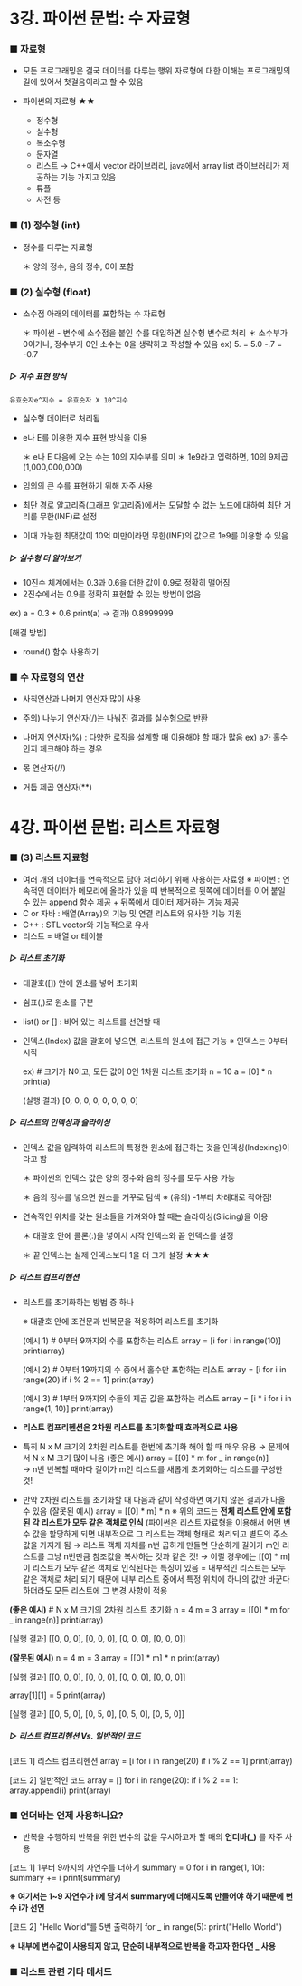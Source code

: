 # 3강. 파이썬 문법: 수 자료형

### ■ 자료형
- 모든 프로그래밍은 결국 데이터를 다루는 행위
  자료형에 대한 이해는 프로그래밍의 길에 있어서 첫걸음이라고 할 수 있음
  
- 파이썬의 자료형 ★★
  - 정수형
  - 실수형
  - 복소수형
  - 문자열
  - 리스트   → C++에서 vector 라이브러리, java에서 array list 라이브러리가 제공하는 기능 가지고 있음
  - 튜플
  - 사전 등
  
### ■ (1) 정수형 (int)
- 정수를 다루는 자료형

  ＊ 양의 정수, 음의 정수, 0이 포함
    
### ■ (2) 실수형 (float)
- 소수점 아래의 데이터를 포함하는 수 자료형

  ＊ 파이썬 - 변수에 소수점을 붙인 수를 대입하면 실수형 변수로 처리
  ＊ 소수부가 0이거나, 정수부가 0인 소수는 0을 생략하고 작성할 수 있음
     ex) 5. = 5.0
         -.7 = -0.7
         
##### ▷ 지수 표현 방식
    유효숫자e^지수 = 유효숫자 X 10^지수
    
- 실수형 데이터로 처리됨
- e나 E를 이용한 지수 표현 방식을 이용

  ＊ e나 E 다음에 오는 수는 10의 지수부를 의미
  ＊ 1e9라고 입력하면, 10의 9제곱 (1,000,000,000)

- 임의의 큰 수를 표현하기 위해 자주 사용
- 최단 경로 알고리즘(그래프 알고리즘)에서는 도달할 수 없는 노드에 대하여 최단 거리를 무한(INF)로 설정
- 이때 가능한 최댓값이 10억 미만이라면 무한(INF)의 값으로 1e9를 이용할 수 있음
  
  
##### ▷ 실수형 더 알아보기
- 10진수 체계에서는 0.3과 0.6을 더한 값이 0.9로 정확히 떨어짐
- 2진수에서는 0.9를 정확히 표현할 수 있는 방법이 없음

ex) a = 0.3  + 0.6
    print(a)
    → 결과) 0.8999999
    
[해결 방법]
- round() 함수 사용하기


### ■ 수 자료형의 연산
- 사칙연산과 나머지 연산자 많이 사용
- 주의) 나누기 연산자(/)는 나눠진 결과를 실수형으로 반환

- 나머지 연산자(%) : 다양한 로직을 설계할 때 이용해야 할 때가 많음
  ex) a가 홀수인지 체크해야 하는 경우
  
- 몫 연산자(//)
- 거듭 제곱 연산자(**)


# 4강. 파이썬 문법: 리스트 자료형

### ■ (3) 리스트 자료형
- 여러 개의 데이터를 연속적으로 담아 처리하기 위해 사용하는 자료형
  ※ 파이썬 : 연속적인 데이터가 메모리에 올라가 있을 때 반복적으로 뒷쪽에 데이터를 이어 붙일 수 있는 append 함수 제공
              + 뒤쪽에서 데이터 제거하는 기능 제공
- C or 자바 : 배열(Array)의 기능 및 연결 리스트와 유사한 기능 지원
- C++ : STL vector와 기능적으로 유사
- 리스트 = 배열 or 테이블

##### ▷ 리스트 초기화
- 대괄호([]) 안에 원소를 넣어 초기화
- 쉼표(,)로 원소를 구분
- list() or [] : 비어 있는 리스트를 선언할 때
- 인덱스(Index) 값을 괄호에 넣으면, 리스트의 원소에 접근 가능
  ※ 인덱스는 0부터 시작
  
  ex) # 크기가 N이고, 모든 값이 0인 1차원 리스트 초기화
  n = 10
  a = [0] * n
  print(a)
  
  (실행 결과) [0, 0, 0, 0, 0, 0, 0, 0]
  
  
##### ▷ 리스트의 인덱싱과 슬라이싱
- 인덱스 값을 입력하여 리스트의 특정한 원소에 접근하는 것을 인덱싱(Indexing)이라고 함

  ＊ 파이썬의 인덱스 값은 양의 정수와 음의 정수를 모두 사용 가능
  
  ＊ 음의 정수를 넣으면 원소를 거꾸로 탐색
     ※ (유의) -1부터 차례대로 작아짐!
     
- 연속적인 위치를 갖는 원소들을 가져와야 할 때는 슬라이싱(Slicing)을 이용

  ＊ 대괄호 안에 콜론(:)을 넣어서 시작 인덱스와 끝 인덱스를 설정
  
  ＊ 끝 인덱스는 실제 인덱스보다 1을 더 크게 설정 ★★★
  
##### ▷ 리스트 컴프리헨션
- 리스트를 초기화하는 방법 중 하나

  ※ 대괄호 안에 조건문과 반복문을 적용하여 리스트를 초기화
  
  (예시 1) # 0부터 9까지의 수를 포함하는 리스트
  array = [i for i in range(10)]
  print(array)
  
  (예시 2) # 0부터 19까지의 수 중에서 홀수만 포함하는 리스트
  array = [i for i in range(20) if i % 2 == 1]
  print(array)
  
  (예시 3) # 1부터 9까지의 수들의 제곱 값을 포함하는 리스트
  array = [i * i  for i in range(1, 10)]
  print(array)
  
- __리스트 컴프리헨션은 2차원 리스트를 초기화할 때 효과적으로 사용__
- 특히 N x M 크기의 2차원 리스트를 한번에 초기화 해야 할 때 매우 유용 → 문제에서 N x M 크기 많이 나옴
  (좋은 예시) array = [[0] * m for _ in range(n)]  
              → n번 반복할 때마다 길이가 m인 리스트를 새롭게 초기화하는 리스트를 구성한 것!
  
- 만약 2차원 리스트를 초기화할 때 다음과 같이 작성하면 예기치 않은 결과가 나올 수 있음
  (잘못된 예시) array = [[0] * m] * n
  ※ 위의 코드는 __전체 리스트 안에 포함된 각 리스트가 모두 같은 객체로 인식__
  (파이썬은 리스트 자료형을 이용해서 어떤 변수 값을 할당하게 되면 내부적으로 그 리스트는 객체 형태로 처리되고 별도의 주소값을 가지게 됨
   → 리스트 객체 자체를 n번 곱하게 만들면 단순하게 길이가 m인 리스트를 그냥 n번만큼 참조값을 복사하는 것과 같은 것!
   → 이럴 경우에는 [[0] * m] 이 리스트가 모두 같은 객체로 인식된다는 특징이 있음
     = 내부적인 리스트는 모두 같은 객체로 처리 되기 때문에 내부 리스트 중에서 특정 위치에 하나의 값만 바꾼다 하더라도 모든 리스트에 그 변경 사항이 적용 
     
__(좋은 예시)__ # N x M 크기의 2차원 리스트 초기화
n = 4
m = 3
array = [[0] * m for _ in range(n)]
print(array)

[실행 결과]
[[0, 0, 0], [0, 0, 0], [0, 0, 0], [0, 0, 0]]

__(잘못된 예시)__
n = 4
m = 3
array = [[0] * m] * n
print(array)

[실행 결과]
[[0, 0, 0], [0, 0, 0], [0, 0, 0], [0, 0, 0]]

array[1][1] = 5
print(array)

[실행 결과]
[[0, 5, 0], [0, 5, 0], [0, 5, 0], [0, 5, 0]]

  
##### ▷ 리스트 컴프리헨션 Vs. 일반적인 코드

[코드 1] 리스트 컴프리헨션
array = [i for i in range(20) if i % 2 == 1]
print(array)

[코드 2] 일반적인 코드
array = []
for i in range(20):
  if i % 2 == 1:
    array.append(i)
print(array)


### ■ 언더바는 언제 사용하나요?
- 반복을 수행하되 반복을 위한 변수의 값을 무시하고자 할 때의 __언더바(_)__ 를 자주 사용

[코드 1] 1부터 9까지의 자연수를 더하기
summary = 0
for i in range(1, 10):
  summary += i
print(summary)

__※ 여기서는 1~9 자연수가 i에 담겨서 summary에 더해지도록 만들어야 하기 때문에 변수 i가 선언__

[코드 2] "Hello World"를 5번 출력하기
for _ in range(5):
print("Hello World")

__※ 내부에 변수값이 사용되지 않고, 단순히 내부적으로 반복을 하고자 한다면 _ 사용__

### ■ 리스트 관련 기타 메서드
